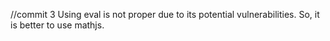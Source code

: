 //commit 3
Using eval is not proper due to its potential vulnerabilities. So, it is better to use mathjs. 